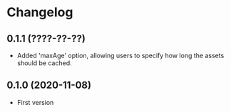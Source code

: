 Changelog
=========

0.1.1 (????-??-??)
------------------

* Added 'maxAge' option, allowing users to specify how long the assets should
  be cached.


0.1.0 (2020-11-08)
------------------

* First version
